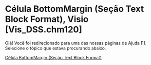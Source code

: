 
# Célula BottomMargin (Seção Text Block Format), Visio [Vis_DSS.chm120]

Olá! Você foi redirecionado para uma das nossas páginas de Ajuda F1. Selecione o tópico que estava procurando abaixo.

[Célula BottomMargin (Seção Text Block Format)](http://msdn.microsoft.com/library/3121911b-34d5-d99c-3806-76f6e2824f92%28Office.15%29.aspx)
